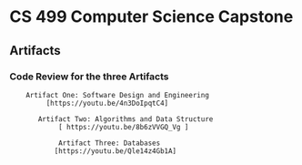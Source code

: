 # CS 499 Computer Science Capstone

## Artifacts 

### Code Review for the three Artifacts



        Artifact One: Software Design and Engineering 
             [https://youtu.be/4n3DoIpqtC4]  

           Artifact Two: Algorithms and Data Structure
                [ https://youtu.be/8b6zVVGQ_Vg ]   

                Artifact Three: Databases
               [https://youtu.be/Qle14z4Gb1A]  



